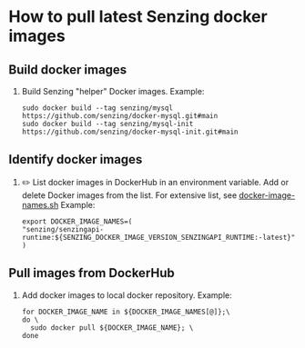 # How to pull latest Senzing docker images

## Build docker images

1. Build Senzing "helper" Docker images.
   Example:

    ```console
    sudo docker build --tag senzing/mysql        https://github.com/senzing/docker-mysql.git#main
    sudo docker build --tag senzing/mysql-init   https://github.com/senzing/docker-mysql-init.git#main
    ```

## Identify docker images

1. :pencil2: List docker images in DockerHub in an environment variable.
   Add or delete Docker images from the list.
   For extensive list, see
   [docker-image-names.sh](../lists/docker-image-names.sh)
   Example:

    ```console
    export DOCKER_IMAGE_NAMES=(
    "senzing/senzingapi-runtime:${SENZING_DOCKER_IMAGE_VERSION_SENZINGAPI_RUNTIME:-latest}"
    )
    ```

## Pull images from DockerHub

1. Add docker images to local docker repository.
   Example:

    ```console
    for DOCKER_IMAGE_NAME in ${DOCKER_IMAGE_NAMES[@]};\
    do \
      sudo docker pull ${DOCKER_IMAGE_NAME}; \
    done
    ```

